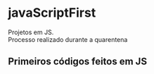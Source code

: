 # javaScriptFirst

Projetos em JS.    
Processo realizado durante a quarentena           
        
## Primeiros códigos feitos em JS     
<br>        
     
  
    
  
